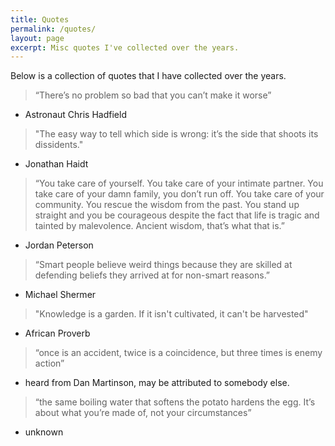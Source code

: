 ```yaml
---
title: Quotes
permalink: /quotes/
layout: page
excerpt: Misc quotes I've collected over the years.
---
```


Below is a collection of quotes that I have collected over the years.

>“There’s no problem so bad that you can’t make it worse”
- Astronaut Chris Hadfield

>"The easy way to tell which side is wrong: it’s the side that shoots its dissidents."
- Jonathan Haidt

>“You take care of yourself. You take care of your intimate partner. You take care of your damn family, you don’t run off. You take care of your community. You rescue the wisdom from the past. You stand up straight and you be courageous despite the fact that life is tragic and tainted by malevolence. Ancient wisdom, that’s what that is.” 
- Jordan Peterson

>“Smart people believe weird things because they are skilled at defending beliefs they arrived at for non-smart reasons.”
- Michael Shermer

>"Knowledge is a garden. If it isn't cultivated, it can't be harvested" 
- African Proverb

>“once is an accident, twice is a coincidence, but three times is enemy action” 
- heard from Dan Martinson, may be attributed to somebody else.

>“the same boiling water that softens the potato hardens the egg. It’s about what you’re made of, not your circumstances”
- unknown